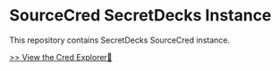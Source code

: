 # SourceCred SecretDecks Instance

This repository contains SecretDecks SourceCred instance.

[>> View the Cred Explorer🔗](https://secretdecks.github.io/SCinstance/#/explorer)
